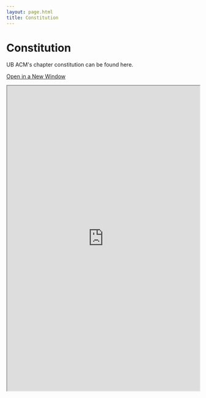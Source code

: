 ```yaml
---
layout: page.html
title: Constitution
---
```


# Constitution
UB ACM's chapter constitution can be found here.

<a href="https://docs.google.com/document/d/15PYFsWRjmLP5fRisAFZo5ljJc_rbIQ_g6EKKM2Vr2yc/edit?usp=sharing" target="_blank">Open in a New Window <i class="fas fa-external-link-alt"></i></a>
<br />

<iframe src="https://docs.google.com/document/d/e/2PACX-1vTD06fvEtHp0awjth8lRaWfDg60Avk5sWoZaSUOc3VQMCxa96CtnuxfcCBx4Q2LCx3C5LG2EhyCW2g8/pub?embedded=true" width="100%" height="800px"></iframe>